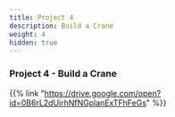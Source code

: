 ```yaml
---
title: Project 4
description: Build a Crane
weight: 4
hidden: true
---
```


### Project 4 - Build a Crane

{{% link "https://drive.google.com/open?id=0B6rL2dUirhNfNGplanExTFhFeGs" %}}
